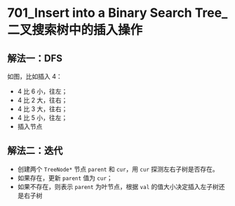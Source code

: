 # 701_Insert into a Binary Search Tree_二叉搜索树中的插入操作

## 解法一：DFS

如图，比如插入 $4$：
- $4$ 比 $6$ 小，往左；
- $4$ 比 $2$ 大，往右；
- $4$ 比 $3$ 大，往右；
- $4$ 比 $5$ 小，往左；
- 插入节点

## 解法二：迭代

- 创建两个 `TreeNode*` 节点 `parent` 和 `cur`，用 `cur` 探测左右子树是否存在。
- 如果存在，更新 `parent` 值为 `cur`；
- 如果不存在，则表示 `parent` 为叶节点，根据 `val` 的值大小决定插入左子树还是右子树
